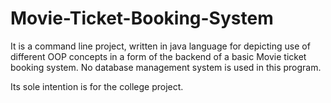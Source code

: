 # Movie-Ticket-Booking-System
It is a command line project, written in java language for depicting use of different OOP concepts in a form of the backend of a basic Movie ticket booking system. No database management system is used in this program.

Its sole intention is for the college project.
